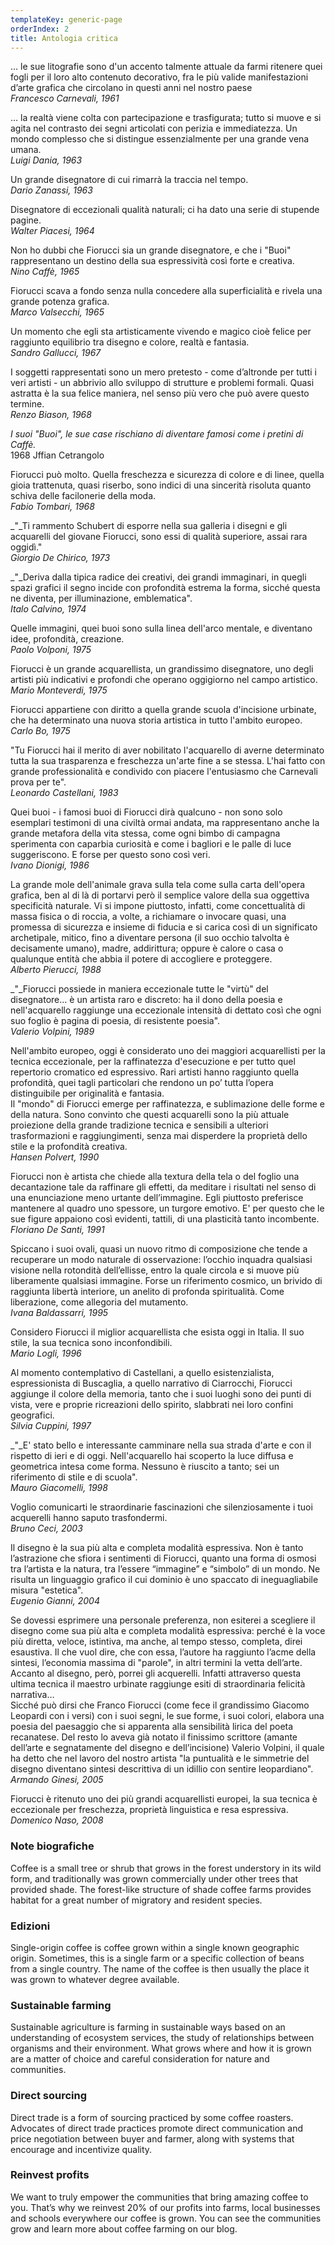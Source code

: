 ```yaml
---
templateKey: generic-page
orderIndex: 2
title: Antologia critica
---
```

… le sue litografie sono d'un accento talmente attuale da farmi ritenere quei fogli per il loro alto contenuto decorativo, fra le più valide manifestazioni d’arte grafica che circolano in questi anni nel nostro paese\
_Francesco Carnevali, 1961_

… la realtà viene colta con partecipazione e trasfigurata; tutto si muove e si agita nel contrasto dei segni articolati con perizia e immediatezza. Un mondo complesso che si distingue essenzialmente per una grande vena umana.\
_Luigi Dania, 1963_

Un grande disegnatore di cui rimarrà la traccia nel tempo.\
_Dario Zanassi, 1963_

Disegnatore di eccezionali qualità naturali; ci ha dato una serie di stupende pagine.\
_Walter Piacesi, 1964_

Non ho dubbi che Fiorucci sia un grande disegnatore, e che i "Buoi" rappresentano un destino della sua espressività così forte e creativa.\
_Nino Caffè, 1965_

Fiorucci scava a fondo senza nulla concedere alla superficialità e rivela una grande potenza grafica.\
_Marco Valsecchi, 1965_

Un momento che egli sta artisticamente vivendo e magico cioè felice per raggiunto equilibrio tra disegno e colore, realtà e fantasia.\
_Sandro Gallucci, 1967_

I soggetti rappresentati sono un mero pretesto - come d’altronde per tutti i veri artisti - un abbrivio allo sviluppo di strutture e problemi formali. Quasi astratta è la sua felice maniera, nel senso più vero che può avere questo termine.\
_Renzo Biason, 1968_

_I suoi "Buoi", le sue case rischiano di diventare famosi come i pretini di Caffè._\
1968 Jffian Cetrangolo

Fiorucci può molto. Quella freschezza e sicurezza di colore e di linee, quella gioia trattenuta, quasi riserbo, sono indici di una sincerità risoluta quanto schiva delle facilonerie della moda.\
_Fabio Tombari, 1968_

_"_Ti rammento Schubert di esporre nella sua galleria i disegni e gli acquarelli del giovane Fiorucci, sono essi di qualità superiore, assai rara oggidì."\
_Giorgio De Chirico, 1973_

_"_Deriva dalla tipica radice dei creativi, dei grandi immaginari, in quegli spazi grafici il segno incide con profondità estrema la forma, sicché questa ne diventa, per illuminazione, emblematica".\
_Italo Calvino, 1974_

Quelle immagini, quei buoi sono sulla linea dell'arco mentale, e diventano idee, profondità, creazione.\
_Paolo Volponi, 1975_

Fiorucci è un grande acquarellista, un grandissimo disegnatore, uno degli artisti più indicativi e profondi che operano oggigiorno nel campo artistico.\
_Mario Monteverdi, 1975_

Fiorucci appartiene con diritto a quella grande scuola d'incisione urbinate, che ha determinato una nuova storia artistica in tutto l'ambito europeo.\
_Carlo Bo, 1975_

"Tu Fiorucci hai il merito di aver nobilitato l'acquarello di averne determinato tutta la sua trasparenza e freschezza un'arte fine a se stessa. L'hai fatto con grande professionalità e condivido con piacere l'entusiasmo che Carnevali prova per te".\
_Leonardo Castellani, 1983_

Quei buoi - i famosi buoi di Fiorucci dirà qualcuno - non sono solo esemplari testimoni di una civiltà ormai andata, ma rappresentano anche la grande metafora della vita stessa, come ogni bimbo di campagna sperimenta con caparbia curiosità e come i bagliori e le palle di luce suggeriscono. E forse per questo sono così veri.\
_Ivano Dionigi, 1986_

La grande mole dell'animale grava sulla tela come sulla carta dell'opera grafica, ben al di là di portarvi però il semplice valore della sua oggettiva specificità naturale. Vi si impone piuttosto, infatti, come concettualità di massa fisica o di roccia, a volte, a richiamare o invocare quasi, una promessa di sicurezza e insieme di fiducia e si carica così di un significato archetipale, mitico, fino a diventare persona (il suo occhio talvolta è decisamente umano), madre, addirittura; oppure è calore o casa o qualunque entità che abbia il potere di accogliere e proteggere.\
_Alberto Pierucci, 1988_

_"_Fiorucci possiede in maniera eccezionale tutte le "virtù" del disegnatore… è un artista raro e discreto: ha il dono della poesia e nell'acquarello raggiunge una eccezionale intensità di dettato così che ogni suo foglio è pagina di poesia, di resistente poesia".\
_Valerio Volpini, 1989_

Nell'ambito europeo, oggi è considerato uno dei maggiori acquarellisti per la tecnica eccezionale, per la raffinatezza d'esecuzione e per tutto quel repertorio cromatico ed espressivo. Rari artisti hanno raggiunto quella profondità, quei tagli particolari che rendono un po’ tutta l’opera distinguibile per originalità e fantasia.\
Il "mondo" di Fiorucci emerge per raffinatezza, e sublimazione delle forme e della natura. Sono convinto che questi acquarelli sono la più attuale proiezione della grande tradizione tecnica e sensibili a ulteriori trasformazioni e raggiungimenti, senza mai disperdere la proprietà dello stile e la profondità creativa.\
_Hansen Polvert, 1990_

Fiorucci non è artista che chiede alla textura della tela o del foglio una decantazione tale da raffinare gli effetti, da meditare i risultati nel senso di una enunciazione meno urtante dell’immagine. Egli piuttosto preferisce mantenere al quadro uno spessore, un turgore emotivo. E' per questo che le sue figure appaiono così evidenti, tattili, di una plasticità tanto incombente.\
_Floriano De Santi, 1991_

Spiccano i suoi ovali, quasi un nuovo ritmo di composizione che tende a recuperare un modo naturale di osservazione: l’occhio inquadra qualsiasi visione nella rotondità dell’ellisse, entro la quale circola e si muove più liberamente qualsiasi immagine. Forse un riferimento cosmico, un brivido di raggiunta libertà interiore, un anelito di profonda spiritualità. Come liberazione, come allegoria del mutamento.\
_Ivana Baldassarri, 1995_

Considero Fiorucci il miglior acquarellista che esista oggi in Italia. Il suo stile, la sua tecnica sono inconfondibili.\
_Mario Logli, 1996_

Al momento contemplativo di Castellani, a quello esistenzialista, espressionista di Buscaglia, a quello narrativo di Ciarrocchi, Fiorucci aggiunge il colore della memoria, tanto che i suoi luoghi sono dei punti di vista, vere e proprie ricreazioni dello spirito, slabbrati nei loro confini geografici.\
_Silvia Cuppini, 1997_

_"_E' stato bello e interessante camminare nella sua strada d'arte e con il rispetto di ieri e di oggi. Nell'acquarello hai scoperto la luce diffusa e geometrica intesa come forma. Nessuno è riuscito a tanto; sei un riferimento di stile e di scuola".\
_Mauro Giacomelli, 1998_

Voglio comunicarti le straordinarie fascinazioni che silenziosamente i tuoi acquerelli hanno saputo trasfondermi.\
_Bruno Ceci, 2003_

Il disegno è la sua più alta e completa modalità espressiva. Non è tanto l’astrazione che sfiora i sentimenti di Fiorucci, quanto una forma di osmosi tra l’artista e la natura, tra l’essere “immagine” e “simbolo” di un mondo. Ne risulta un linguaggio grafico il cui dominio è uno spaccato di ineguagliabile misura "estetica".\
_Eugenio Gianni, 2004_

Se dovessi esprimere una personale preferenza, non esiterei a scegliere il disegno come sua più alta e completa modalità espressiva: perché è la voce più diretta, veloce, istintiva, ma anche, al tempo stesso, completa, direi esaustiva. Il che vuol dire, che con essa, l’autore ha raggiunto l’acme della sintesi, l’economia massima di "parole", in altri termini la vetta dell’arte. Accanto al disegno, però, porrei gli acquerelli. Infatti attraverso questa ultima tecnica il maestro urbinate raggiunge esiti di straordinaria felicità narrativa…\
Sicché può dirsi che Franco Fiorucci (come fece il grandissimo Giacomo Leopardi con i versi) con i suoi segni, le sue forme, i suoi colori, elabora una poesia del paesaggio che si apparenta alla sensibilità lirica del poeta recanatese. Del resto lo aveva già notato il finissimo scrittore (amante dell’arte e segnatamente del disegno e dell’incisione) Valerio Volpini, il quale ha detto che nel lavoro del nostro artista "la puntualità e le simmetrie del disegno diventano sintesi descrittiva di un idillio con sentire leopardiano".\
_Armando Ginesi, 2005_

Fiorucci è ritenuto uno dei più grandi acquarellisti europei, la sua tecnica è eccezionale per freschezza, proprietà linguistica e resa espressiva.\
_Domenico Naso, 2008_

### Note biografiche

Coffee is a small tree or shrub that grows in the forest understory in its wild form, and traditionally was grown commercially under other trees that provided shade. The forest-like structure of shade coffee farms provides habitat for a great number of migratory and resident species.

### Edizioni

Single-origin coffee is coffee grown within a single known geographic origin. Sometimes, this is a single farm or a specific collection of beans from a single country. The name of the coffee is then usually the place it was grown to whatever degree available.

### Sustainable farming

Sustainable agriculture is farming in sustainable ways based on an understanding of ecosystem services, the study of relationships between organisms and their environment. What grows where and how it is grown are a matter of choice and careful consideration for nature and communities.

### Direct sourcing

Direct trade is a form of sourcing practiced by some coffee roasters. Advocates of direct trade practices promote direct communication and price negotiation between buyer and farmer, along with systems that encourage and incentivize quality.

### Reinvest profits

We want to truly empower the communities that bring amazing coffee to you. That’s why we reinvest 20% of our profits into farms, local businesses and schools everywhere our coffee is grown. You can see the communities grow and learn more about coffee farming on our blog.
